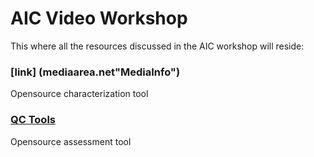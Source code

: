 # AIC Video Workshop
This where all the resources discussed in the AIC workshop will reside: 

### [link] (mediaarea.net"MediaInfo") 
Opensource characterization tool 

### <a href="https://www.bavc.org/preserve-media/preservation-tools">QC Tools</a>
Opensource assessment tool 



